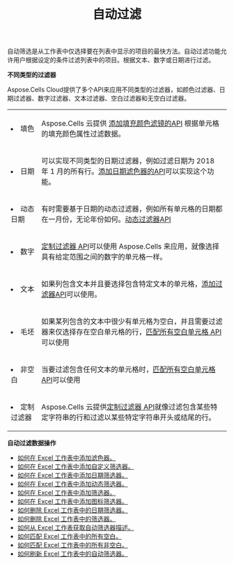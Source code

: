﻿---
title: 自动过滤
second_title: Aspose.Cells Cloud Documen
type: docs
url: /zh/autofilter/
aliases: [/working-with-autofilter/]
keywords: Get, add， delete, and so on for auto filter on an Excel worksheet
description: Aspose.Cells云API支持对Excel工作表进行获取、添加、删除等自动筛选。 SDK支持多种开发语言。它们包括 Android、C#、Go、Java、NodeJS、Perl、PHP、Python、Ruby 和 swift
weight: 100
---
自动筛选是从工作表中仅选择要在列表中显示的项目的最快方法。自动过滤功能允许用户根据设定的条件过滤列表中的项目。根据文本、数字或日期进行过滤。



**不同类型的过滤器** 

Aspose.Cells Cloud提供了多个API来应用不同类型的过滤器，如颜色过滤器、日期过滤器、数字过滤器、文本过滤器、空白过滤器和无空白过滤器。

<table class="table table-striped">
  <tr>
  <td class="col-md-2"> <li>填色</li> </td>
  <td class="col-md-10">
  <p>Aspose.Cells 云提供
 <a href="/cells/zh/autofilter/add-color-filter/">添加填充颜色滤镜的API</a>
根据单元格的填充颜色属性过滤数据。</p>
  </td>
  </tr>
  <tr>
    <td class="col-md-2"> <li>日期</li> </td>
  <td class="col-md-10">
  <p>
可以实现不同类型的日期过滤器，例如过滤日期为 2018 年 1 月的所有行。<a href="/cells/zh/autofilter/add-date-filter/">添加日期滤色器的API</a>可以实现这个功能。
</p>
  </td>
  </tr>
    <tr>
    <td class="col-md-2"> <li>动态日期</li> </td>
  <td class="col-md-10">
  <p>
有时需要基于日期的动态过滤器，例如所有单元格的日期都在一月份，无论年份如何。<a href="/cells/zh/autofilter/add-dynamic-filter/">动态过滤器API</a>  
</p>
  </td>
  </tr>
      <tr>
    <td class="col-md-2"> <li>数字</li> </td>
  <td class="col-md-10">
  <p>
<a href="/cells/zh/autofilter/add-filter/">定制过滤器 API</a>可以使用 Aspose.Cells 来应用，就像选择具有给定范围之间的数字的单元格一样。
</p>
  </td>
  </tr>
        <tr>
    <td class="col-md-2"> <li>文本</li> </td>
  <td class="col-md-10">
  <p>
如果列包含文本并且要选择包含特定文本的单元格，<a href="/cells/zh/autofilter/add-filter/">添加过滤器API</a>可以使用。
</p>
  </td>
  </tr>
          <tr>
    <td class="col-md-2"> <li>毛坯</li> </td>
  <td class="col-md-10">
  <p>

如果某列包含的文本中很少有单元格为空白，并且需要过滤器来仅选择存在空白单元格的行，<a href="/cells/zh/autofilter/match-all-blank/">匹配所有空白单元格 API</a>可以使用
</p>
  </td>
  </tr>
            <tr>
    <td class="col-md-2"> <li>非空白</li> </td>
  <td class="col-md-10">
  <p>

当要过滤包含任何文本的单元格时，<a href="/cells/zh/autofilter/match-all-blank/">匹配所有空白单元格 API</a>可以使用
</p>
  </td>
  </tr>
              <tr>
    <td class="col-md-2"> <li>定制过滤器</li> </td>
  <td class="col-md-10">
  <p>
Aspose.Cells 云提供<a href="/cells/zh/autofilter/add-dynamic-filter/">定制过滤器 API</a>就像过滤包含某些特定字符串的行和过滤以某些特定字符串开头或结尾的行。
</p>
  </td>
  </tr>
</table>


**自动过滤数据操作**

- [如何在 Excel 工作表中添加滤色器。](/cells/zh/autofilter/add-color-filter/)
- [如何在 Excel 工作表中添加自定义筛选器。](/cells/zh/autofilter/add-custom-filter/)
- [如何在 Excel 工作表中添加日期筛选器。](/cells/zh/autofilter/add-date-filter/)
- [如何在 Excel 工作表中添加动态筛选器。](/cells/zh/autofilter/add-dynamic-filter/)
- [如何在 Excel 工作表中添加筛选器。](/cells/zh/autofilter/add-filter/)
- [如何在 Excel 工作表中添加图标筛选器。](/cells/zh/autofilter/add-icon-filter/)
- [如何删除 Excel 工作表中的日期筛选器。](/cells/zh/autofilter/delete-a-date-filter/)
- [如何删除 Excel 工作表中的筛选器。](/cells/zh/delete-filter/)
- [如何从 Excel 工作表获取自动筛选器描述。](/cells/zh/autofilter/get/)
- [如何匹配 Excel 工作表中的所有空白。](/cells/zh/autofilter/match-all-blank/)
- [如何匹配 Excel 工作表中的所有非空白。](/cells/zh/autofilter/match-all-non-blank/)
- [如何刷新 Excel 工作表中的自动筛选器。](/cells/zh/autofilter/refresh/)

